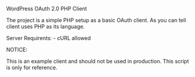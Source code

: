WordPress OAuth 2.0 PHP Client

The project is a simple PHP setup as a basic OAuth client. As you can tell client uses PHP as its language.

Server Requirents:
	- cURL allowed

NOTICE:

This is an example client and should not be used in production. This script is only for reference.